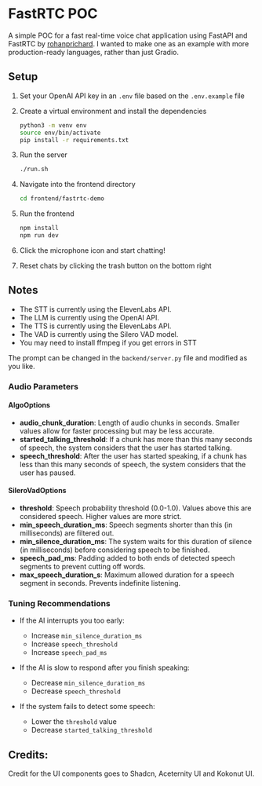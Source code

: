 # FastRTC POC
A simple POC for a fast real-time voice chat application using FastAPI and FastRTC by [rohanprichard](https://github.com/rohanprichard). I wanted to make one as an example with more production-ready languages, rather than just Gradio.

## Setup
1. Set your OpenAI API key in an `.env` file based on the `.env.example` file
2. Create a virtual environment and install the dependencies
    ```bash
    python3 -m venv env
    source env/bin/activate
    pip install -r requirements.txt
    ```

3. Run the server
    ```bash
    ./run.sh
    ```
4. Navigate into the frontend directory
    ```bash
    cd frontend/fastrtc-demo
    ```
5. Run the frontend
    ```bash
    npm install
    npm run dev
    ```
6. Click the microphone icon and start chatting!

7. Reset chats by clicking the trash button on the bottom right

## Notes
- The STT is currently using the ElevenLabs API.
- The LLM is currently using the OpenAI API.
- The TTS is currently using the ElevenLabs API.
- The VAD is currently using the Silero VAD model.
- You may need to install ffmpeg if you get errors in STT

The prompt can be changed in the `backend/server.py` file and modified as you like.

### Audio Parameters 

#### AlgoOptions

- **audio_chunk_duration**: Length of audio chunks in seconds. Smaller values allow for faster processing but may be less accurate.
- **started_talking_threshold**: If a chunk has more than this many seconds of speech, the system considers that the user has started talking.
- **speech_threshold**: After the user has started speaking, if a chunk has less than this many seconds of speech, the system considers that the user has paused.

#### SileroVadOptions

- **threshold**: Speech probability threshold (0.0-1.0). Values above this are considered speech. Higher values are more strict.
- **min_speech_duration_ms**: Speech segments shorter than this (in milliseconds) are filtered out.
- **min_silence_duration_ms**: The system waits for this duration of silence (in milliseconds) before considering speech to be finished.
- **speech_pad_ms**: Padding added to both ends of detected speech segments to prevent cutting off words.
- **max_speech_duration_s**: Maximum allowed duration for a speech segment in seconds. Prevents indefinite listening.

### Tuning Recommendations

- If the AI interrupts you too early:
  - Increase `min_silence_duration_ms`
  - Increase `speech_threshold`
  - Increase `speech_pad_ms`

- If the AI is slow to respond after you finish speaking:
  - Decrease `min_silence_duration_ms`
  - Decrease `speech_threshold`

- If the system fails to detect some speech:
  - Lower the `threshold` value
  - Decrease `started_talking_threshold`


## Credits:
Credit for the UI components goes to Shadcn, Aceternity UI and Kokonut UI.
